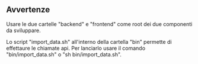 ## Avvertenze
Usare le due cartelle "backend" e "frontend" come root dei due componenti da sviluppare.

Lo script "import_data.sh" all'interno della cartella "bin" permette di effettaure le chiamate api. Per lanciarlo usare il comando "bin/import_data.sh" o "sh bin/import_data.sh".

